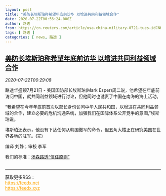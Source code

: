 ```yaml
---
layout: post
title: "美防长埃斯珀称希望年底前访华 以增进共同利益领域合作"
date: 2020-07-22T00:56:24.000Z
author: 路透
from: https://cn.reuters.com/article/usa-china-military-0721-tues-idCNKCS24N028
tags: [ 路透 ]
categories: [ news, 路透 ]
---
```

<!--1595379384000-->
[美防长埃斯珀称希望年底前访华 以增进共同利益领域合作](https://cn.reuters.com/article/usa-china-military-0721-tues-idCNKCS24N028)
------

<div>
<div><i>2020-07-22T00:29:08</i></div><div class="StandardArticleBody_body"><p>路透华盛顿7月21日 - 美国国防部长埃斯珀(Mark Esper)周二说，他希望在年底前访问中国，就共同利益领域进行讨论，但他同时也谴责了中国在南海的海上活动。 </p><p>“我希望在今年年底前首次以部长身份访问中华人民共和国，以增进在共同利益领域的合作，建立必要的危机沟通系统，加强我们在国际体系公开竞争的意图,”埃斯珀说。 </p><p>埃斯珀还表示，他没有下达任何从韩国撤军的命令，但五角大楼正在研究美国在世界各地的驻军。(完) </p><div class="Attribution_container"><div class="Attribution_attribution"><p class="Attribution_content">编译 刘静；审校 李军 </p></div></div><div class="StandardArticleBody_trustBadgeContainer"><span class="StandardArticleBody_trustBadgeTitle">我们的标准：</span><span class="trustBadgeUrl"><a href="https://www.thomsonreuters.cn/content/dam/openweb/documents/pdf/china/brochures/about-us-1.pdf">汤森路透“信任原则”</a></span></div></div><br><hr><div>获取更多RSS：<br><a href="https://feedx.net" style="color:orange" target="_blank">https://feedx.net</a> <br><a href="https://feedx.xyz" style="color:orange" target="_blank">https://feedx.xyz</a><br></div>
</div>
